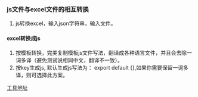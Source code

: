 ### js文件与excel文件的相互转换
1. js转换excel，输入json字符串，输入文件。
#### excel转换成js
1. 按模板转换，完美复制模板js文件写法，翻译成各种语言文件，并且会去除一词多译（避免测试说相同中文，翻译不一致）。
2. 按key生成js, 默认生成js写法为： export default {},如果你需要保留一词多译，则可选择此方案。 

[工具地址](http://10.15.9.114:78/)

